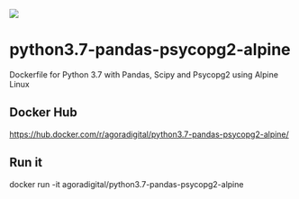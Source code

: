 [![](https://images.microbadger.com/badges/image/agoradigital/python3.7-pandas-psycopg2-alpine.svg)](https://microbadger.com/images/agoradigital/python3.7-pandas-psycopg2-alpine "Get your own image badge on microbadger.com")

# python3.7-pandas-psycopg2-alpine
Dockerfile for Python 3.7 with Pandas, Scipy and Psycopg2 using Alpine Linux

## Docker Hub

https://hub.docker.com/r/agoradigital/python3.7-pandas-psycopg2-alpine/


## Run it
docker run -it agoradigital/python3.7-pandas-psycopg2-alpine
